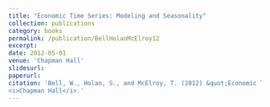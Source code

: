 ```yaml
---
title: "Economic Time Series: Modeling and Seasonality"
collection: publications
category: books
permalink: /publication/BellHolanMcElroy12
excerpt: 
date: 2012-05-01
venue: 'Chapman Hall'
slidesurl: 
paperurl:  
citation: 'Bell, W., Holan, S., and McElroy, T. (2012) &quot;Economic Time Series: Modeling and Seasonality.&quot; 
<i>Chapman Hall</i>.'
---
```

